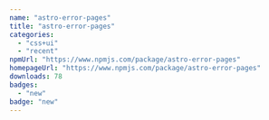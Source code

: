 ```yaml
---
name: "astro-error-pages"
title: "astro-error-pages"
categories:
  - "css+ui"
  - "recent"
npmUrl: "https://www.npmjs.com/package/astro-error-pages"
homepageUrl: "https://www.npmjs.com/package/astro-error-pages"
downloads: 78
badges:
  - "new"
badge: "new"
---
```

